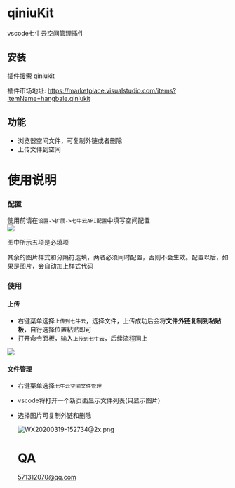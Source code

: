 # qiniuKit

vscode七牛云空间管理插件

## 安装
插件搜索 qiniukit    

插件市场地址: https://marketplace.visualstudio.com/items?itemName=hangbale.qiniukit

## 功能

- 浏览器空间文件，可复制外链或者删除
- 上传文件到空间

# 使用说明

### 配置

使用前请在``设置->扩展->七牛云API配置``中填写空间配置    
![](https://i.loli.net/2019/11/20/d8zbXGknVCBLTFj.jpg)

图中所示五项是必填项    

其余的图片样式和分隔符选填，两者必须同时配置，否则不会生效。配置以后，如果是图片，会自动加上样式代码

### 使用

#### 上传

- 右键菜单选择``上传到七牛云``，选择文件，上传成功后会将**文件外链复制到粘贴板**，自行选择位置粘贴即可
- 打开命令面板，输入``上传到七牛云``，后续流程同上

![](https://i.loli.net/2019/11/20/HFjO4dpgQfKhkvt.jpg)

#### 文件管理

- 右键菜单选择``七牛云空间文件管理``
- vscode将打开一个新页面显示文件列表(只显示图片)
- 选择图片可复制外链和删除
  
  
  
  ![WX20200319-152734@2x.png](https://i.loli.net/2020/03/19/qiAwImyVPYQzv4g.png)
  
  
  # QA
  
  571312070@qq.com
